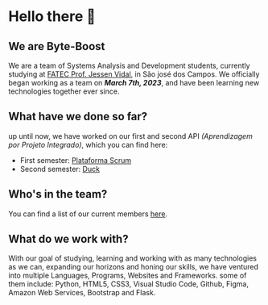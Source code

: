 # Hello there 👋
## We are Byte-Boost
We are a team of Systems Analysis and Development students, currently studying at [FATEC Prof. Jessen Vidal](https://fatecsjc-prd.azurewebsites.net/), in São josé dos Campos. 
We officially began working as a team on **_March 7th, 2023_**, and have been learning new technologies together ever since.

## What have we done so far?
up until now, we have worked on our first and second API _(Aprendizagem por Projeto Integrado)_, which you can find here: 
- First semester: [Plataforma Scrum](https://github.com/Byte-Boost/Plataforma-Scrum)
- Second semester: [Duck](https://github.com/Byte-Boost/Duck)

## Who's in the team?
<!-- Since our founding, our team has been through quite a few changes, and it will probably continue to do so in the future as well. --> 
You can find a list of our current <!-- and past--> members [here](https://byte-boost-team-website.vercel.app/).

## What do we work with?
With our goal of studying, learning and working with as many technologies as we can, expanding our horizons and honing our skills, we have ventured into multiple Languages, Programs, Websites and Frameworks. 
some of them include: Python, HTML5, CSS3, Visual Studio Code, Github, Figma, Amazon Web Services, Bootstrap and Flask.

<!--
## How to contact us?
Email:
(Other methods)
-->
